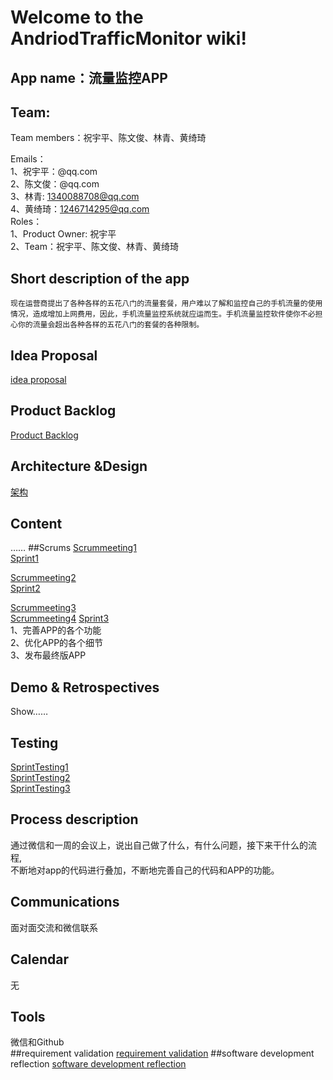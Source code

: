 # Welcome to the AndriodTrafficMonitor wiki!
## App name：流量监控APP
## Team: 
Team members：祝宇平、陈文俊、林青、黄绮琦  
  
Emails：  
1、祝宇平：@qq.com  
2、陈文俊：@qq.com  
3、林青: 1340088708@qq.com  
4、黄绮琦：1246714295@qq.com  
Roles：  
1、Product Owner: 祝宇平   
2、Team：祝宇平、陈文俊、林青、黄绮琦 

## Short description of the app
    现在运营商提出了各种各样的五花八门的流量套餐，用户难以了解和监控自己的手机流量的使用情况，造成增加上网费用，因此，手机流量监控系统就应运而生。手机流量监控软件使你不必担心你的流量会超出各种各样的五花八门的套餐的各种限制。  
	
## Idea Proposal
[idea proposal](https://github.com/gdufeZLYL/gdufezlyl.github.com/wiki)
## Product Backlog
[Product Backlog](https://github.com/fighting4/AndroidTrafficMonitor/wiki/Product-Backlog)
## Architecture &Design
[架构](http://ww2.sinaimg.cn/bmiddle/88c34061gw1exhex9nss0j20s80l2jtj.jpg)
## Content
……
##Scrums
[Scrummeeting1](https://github.com/fighting4/AndroidTrafficMonitor/wiki/Sprint-meeting1)  
[Sprint1](https://github.com/fighting4/AndroidTrafficMonitor/wiki/SprintPlanning1)  

[Scrummeeting2](https://github.com/fighting4/AndroidTrafficMonitor/wiki/Sprint-meeting2)  
[Sprint2](https://github.com/fighting4/AndroidTrafficMonitor/wiki/SprintPlanning2)  
    
[Scrummeeting3](http://pan.baidu.com/s/1sjsu5EP)  
[Scrummeeting4](https://github.com/zxluan/youni/wiki/Scrummeting4)
[Sprint3](http://pan.baidu.com/s/1mgvS5NM)  
1、完善APP的各个功能  
2、优化APP的各个细节  
3、发布最终版APP  
## Demo & Retrospectives
Show……  
## Testing  
[SprintTesting1](https://github.com/zxluan/youni/wiki/SprintTesting1)  
[SprintTesting2](https://github.com/zxluan/youni/wiki/SprintTesting2)   
[SprintTesting3](https://github.com/zxluan/youni/wiki/SprintTesting3)  
## Process description
通过微信和一周的会议上，说出自己做了什么，有什么问题，接下来干什么的流程,  
不断地对app的代码进行叠加，不断地完善自己的代码和APP的功能。  
## Communications
面对面交流和微信联系  
## Calendar 
无  
## Tools
微信和Github  
##requirement validation
[requirement validation](https://github.com/zxluan/youni/wiki/requirement-validation)
##software development reflection
[software development reflection](https://github.com/zxluan/youni/wiki/software-development-reflection)
